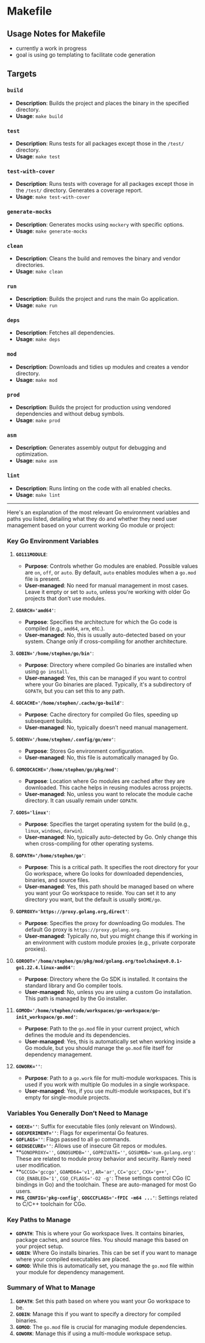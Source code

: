 # Makefile

## Usage Notes for Makefile

- currently a work in progress
- goal is using go templating to facilitate code generation

## Targets

### `build`

- **Description**: Builds the project and places the binary in the specified directory.
- **Usage**: `make build`

### `test`

- **Description**: Runs tests for all packages except those in the `/test/` directory.
- **Usage**: `make test`

### `test-with-cover`

- **Description**: Runs tests with coverage for all packages except those in the `/test/` directory. Generates a coverage report.
- **Usage**: `make test-with-cover`

### `generate-mocks`

- **Description**: Generates mocks using `mockery` with specific options.
- **Usage**: `make generate-mocks`

### `clean`

- **Description**: Cleans the build and removes the binary and vendor directories.
- **Usage**: `make clean`

### `run`

- **Description**: Builds the project and runs the main Go application.
- **Usage**: `make run`

### `deps`

- **Description**: Fetches all dependencies.
- **Usage**: `make deps`

### `mod`

- **Description**: Downloads and tidies up modules and creates a vendor directory.
- **Usage**: `make mod`

### `prod`

- **Description**: Builds the project for production using vendored dependencies and without debug symbols.
- **Usage**: `make prod`

### `asm`

- **Description**: Generates assembly output for debugging and optimization.
- **Usage**: `make asm`

### `lint`

- **Description**: Runs linting on the code with all enabled checks.
- **Usage**: `make lint`

---

Here's an explanation of the most relevant Go environment variables and paths you listed, detailing what they do and whether they need user management based on your current working Go module or project:

### Key Go Environment Variables

1. **`GO111MODULE`**:
   - **Purpose**: Controls whether Go modules are enabled. Possible values are `on`, `off`, or `auto`. By default, `auto` enables modules when a `go.mod` file is present.
   - **User-managed**: No need for manual management in most cases. Leave it empty or set to `auto`, unless you're working with older Go projects that don’t use modules.

2. **`GOARCH='amd64'`**:
   - **Purpose**: Specifies the architecture for which the Go code is compiled (e.g., `amd64`, `arm`, etc.).
   - **User-managed**: No, this is usually auto-detected based on your system. Change only if cross-compiling for another architecture.

3. **`GOBIN='/home/stephen/go/bin'`**:
   - **Purpose**: Directory where compiled Go binaries are installed when using `go install`.
   - **User-managed**: Yes, this can be managed if you want to control where your Go binaries are placed. Typically, it's a subdirectory of `GOPATH`, but you can set this to any path.

4. **`GOCACHE='/home/stephen/.cache/go-build'`**:
   - **Purpose**: Cache directory for compiled Go files, speeding up subsequent builds.
   - **User-managed**: No, typically doesn’t need manual management.

5. **`GOENV='/home/stephen/.config/go/env'`**:
   - **Purpose**: Stores Go environment configuration.
   - **User-managed**: No, this file is automatically managed by Go.

6. **`GOMODCACHE='/home/stephen/go/pkg/mod'`**:
   - **Purpose**: Location where Go modules are cached after they are downloaded. This cache helps in reusing modules across projects.
   - **User-managed**: No, unless you want to relocate the module cache directory. It can usually remain under `GOPATH`.

7. **`GOOS='linux'`**:
   - **Purpose**: Specifies the target operating system for the build (e.g., `linux`, `windows`, `darwin`).
   - **User-managed**: No, typically auto-detected by Go. Only change this when cross-compiling for other operating systems.

8. **`GOPATH='/home/stephen/go'`**:
   - **Purpose**: This is a critical path. It specifies the root directory for your Go workspace, where Go looks for downloaded dependencies, binaries, and source files.
   - **User-managed**: Yes, this path should be managed based on where you want your Go workspace to reside. You can set it to any directory you want, but the default is usually `$HOME/go`.

9. **`GOPROXY='https://proxy.golang.org,direct'`**:
   - **Purpose**: Specifies the proxy for downloading Go modules. The default Go proxy is `https://proxy.golang.org`.
   - **User-managed**: Typically no, but you might change this if working in an environment with custom module proxies (e.g., private corporate proxies).

10. **`GOROOT='/home/stephen/go/pkg/mod/golang.org/toolchain@v0.0.1-go1.22.4.linux-amd64'`**:
    - **Purpose**: Directory where the Go SDK is installed. It contains the standard library and Go compiler tools.
    - **User-managed**: No, unless you are using a custom Go installation. This path is managed by the Go installer.

11. **`GOMOD='/home/stephen/code/workspaces/go-workspace/go-init_workspace/go.mod'`**:
    - **Purpose**: Path to the `go.mod` file in your current project, which defines the module and its dependencies.
    - **User-managed**: Yes, this is automatically set when working inside a Go module, but you should manage the `go.mod` file itself for dependency management.

12. **`GOWORK=''`**:
    - **Purpose**: Path to a `go.work` file for multi-module workspaces. This is used if you work with multiple Go modules in a single workspace.
    - **User-managed**: Yes, if you use multi-module workspaces, but it's empty for single-module projects.

### Variables You Generally Don’t Need to Manage

- **`GOEXE=''`**: Suffix for executable files (only relevant on Windows).
- **`GOEXPERIMENT=''`**: Flags for experimental Go features.
- **`GOFLAGS=''`**: Flags passed to all `go` commands.
- **`GOINSECURE=''`**: Allows use of insecure Git repos or modules.
- **`GONOPROXY=''`, `GONOSUMDB=''`, `GOPRIVATE=''`, `GOSUMDB='sum.golang.org'`: These are related to module proxy behavior and security. Rarely need user modification.
- **`GCCGO='gccgo'`, `GOAMD64='v1'`, `AR='ar'`, `CC='gcc'`, `CXX='g++'`, `CGO_ENABLED='1'`, `CGO_CFLAGS='-O2 -g'`: These settings control CGo (C bindings in Go) and the toolchain. These are auto-managed for most Go users.
- **`PKG_CONFIG='pkg-config'`**, **`GOGCCFLAGS='-fPIC -m64 ...'`**: Settings related to C/C++ toolchain for CGo.

### Key Paths to Manage

- **`GOPATH`**: This is where your Go workspace lives. It contains binaries, package caches, and source files. You should manage this based on your project setup.
- **`GOBIN`**: Where Go installs binaries. This can be set if you want to manage where your compiled executables are placed.
- **`GOMOD`**: While this is automatically set, you manage the `go.mod` file within your module for dependency management.

### Summary of What to Manage

1. **`GOPATH`**: Set this path based on where you want your Go workspace to be.
2. **`GOBIN`**: Manage this if you want to specify a directory for compiled binaries.
3. **`GOMOD`**: The `go.mod` file is crucial for managing module dependencies.
4. **`GOWORK`**: Manage this if using a multi-module workspace setup.

